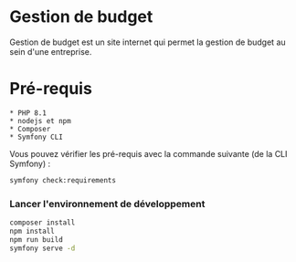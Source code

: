 # Gestion de budget

Gestion de budget est un site internet qui permet la gestion de budget au sein d'une entreprise. 

# Pré-requis
    * PHP 8.1
    * nodejs et npm
    * Composer
    * Symfony CLI

Vous pouvez vérifier les pré-requis avec la commande suivante (de la CLI Symfony) : 

```bash 
symfony check:requirements 
```

### Lancer l'environnement de développement

```bash
composer install 
npm install
npm run build
symfony serve -d
```